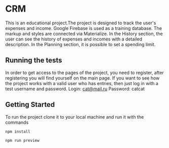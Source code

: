 # CRM

This is an educational project.The project is designed to track the user's expenses and income. Google Firebase is used as a training database. The markup and styles are connected via Materialize. In the History section, the user can see the history of expenses and incomes with a detailed description. In the Planning section, it is possible to set a spending limit.

## Running the tests

In order to get access to the pages of the project, you need to register, after registering you will find yourself on the main page.
If you want to see how the project works with a valid user who has entries, then just log in with a test username and password.
Login: cat@mail.ru
Password: catcat

## Getting Started

To run the project сlone it to your local machine and run it with the commands

```
npm install
```
```
npm run preview
```

